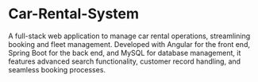 # Car-Rental-System
A full-stack web application to manage car rental operations, streamlining booking and fleet management. Developed with Angular for the front end, Spring Boot for the back end, and MySQL for database management, it features advanced search functionality, customer record handling, and seamless booking processes.
